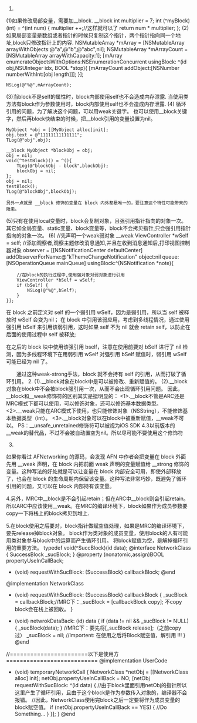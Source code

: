 1.
(1)如果修改局部变量，需要加__block.
__block int multiplier = 7;
     int (^myBlock)(int) = ^(int num) {
         multiplier ++;//这样就可以了
         return num * multiplier;
     };
(2)如果局部变量是数组或者指针的时候只复制这个指针，两个指针指向同一个地址,block只修改指针上的内容.
NSMutableArray *mArray = [NSMutableArray arrayWithObjects:@"a",@"b",@"abc",nil];
    NSMutableArray *mArrayCount = [NSMutableArray arrayWithCapacity:1];
    [mArray enumerateObjectsWithOptions:NSEnumerationConcurrent usingBlock: ^(id obj,NSUInteger idx, BOOL *stop){
        [mArrayCount addObject:[NSNumber numberWithInt:[obj length]]];
    }];
   
    NSLog(@"%@",mArrayCount);
 (3)当block不是self的属性时，block内部使用self也不会造成内存泄露.
 当使用类方法有block作为参数使用时，block内部使用self也不会造成内存泄露.
(4) 
循环引用的问题，为了解决这个问题，可以用weak关键字。
也可以使用__block关键字，然后再block快结束的时候，把__block引用的变量设置为nil。

    MyObject *obj = [[MyObject alloc]init];  
    obj.text = @"11111111111111";  
    TLog(@"obj",obj);  
      
    __block MyObject *blockObj = obj;  
    obj = nil;  
    void(^testBlock)() = ^(){  
        TLog(@"blockObj - block",blockObj);  
        blockObj = nil;  
    };  
    obj = nil;  
    testBlock();  
    TLog(@"blockObj",blockObj);
    
    另外一点就是 __block 修饰的变量在 block 内外都是唯一的，要注意这个特性可能带来的隐患。
(5)只有在使用local变量时，block会复制对象，且强引用指针指向的对象一次。其它如全局变量、static变量、block变量等，block不会拷贝指针,只会强引用指针指向的对象一次。
(6)
//先声明一个weak弱对象
    __weak ViewController *wSelf = self;
    //添加观察者,观察主题修改消息通知,并且在收到消息通知后,打印视图控制器对象
    observer = [[NSNotificationCenter defaultCenter] addObserverForName:@"kThemeChangeNotification" object:nil queue:[NSOperationQueue mainQueue] usingBlock:^(NSNotification *note){

        //在block的执行过程中,使用强对象对弱对象进行引用
        ViewController *bSelf = wSelf;
        if (bSelf) {
            NSLog(@"%@",bSelf);
        }
    }];
 
在 block 之前定义对 self 的一个弱引用 wSelf，因为是弱引用，所以当 self 被释放时 wSelf 会变为nil；
在 block 中引用该弱应用，考虑到多线程情况，通过使用强引用 bSelf 来引用该弱引用，这时如果 self 不为 nil 就会 retain self，以防止在后面的使用过程中 self 被释放;

在之后的 block 块中使用该强引用 bself，注意在使用前要对 bSelf 进行了 nil 检测，因为多线程环境下在用弱引用 wSelf 对强引用 bSelf 赋值时，弱引用 wSelf 可能已经为 nil 了。

　　通过这种weak-strong手法，block 就不会持有 self 的引用，从而打破了循环引用。
2.
(1).__block对象在block中是可以被修改、重新赋值的。
(2).__block对象在block中不会被block强引用一次，从而不会出现循环引用问题。
因此，__block和__weak修饰符的区别其实是挺明显的：
<1>.__block不管是ARC还是MRC模式下都可以使用，可以修饰对象，还可以修饰基本数据类型。
<2>.__weak只能在ARC模式下使用，也只能修饰对象（NSString），不能修饰基本数据类型（int）。
<3>.__block对象可以在block中被重新赋值，__weak不可以。
PS：__unsafe_unretained修饰符可以被视为iOS SDK 4.3以前版本的__weak的替代品，不过不会被自动置空为nil。所以尽可能不要使用这个修饰符

3.
如果你看过 AFNetworking 的源码，会发现 AFN 中作者会把变量在 block 外面先用 __weak 声明，在 block 内把前面 weak 声明的变量赋值给 __strong 修饰的变量。这种写法的好处就是可以让变量在 block 内部安全可用，即使外部释放了，也会在 block 的生命周期内保留该变量。这种写法非常巧妙，既避免了循环引用的问题，又可以在 block 内部持有该变量。


4.另外，MRC中__block是不会引起retain；但在ARC中__block则会引起retain。所以ARC中应该使用__weak。在MRC的编译环境下，block如果作为成员参数要copy一下将栈上的block拷贝到堆上.

5.在block使用之后要对，block指针做赋空值处理，如果是MRC的编译环境下，要先release掉block对象。
block作为类对象的成员变量，使用block的人有可能用类对象参与block中的运算而产生循环引用。
将block赋值为空，是解掉循环引用的重要方法。
typedef void(^SuccBlock)(id data);
@interface NetworkClass {
    SuccessBlock _sucBlock;
}
@property (nonatomic,assign)BOOL propertyUseInCallBack;
- (void) requestWithSucBlock: (SuccessBlock) callbackBlock;
@end
 
@implementation NetworkClass
- (void) requestWithSucBlock: (SuccessBlock) callbackBlock {
    _sucBlock = callbackBlock;//MRC下：_sucBlock = [callbackBlock copy]; 不copy block会在栈上被回收。
}
 
- (void) netwrokDataBack: (id) data {
    if (data != nil && _sucBlock != NULL) {
        _sucBlock(data);
    }
    //MRC下：要先将[_sucBlock release];（之前copy过）
    _sucBlock = nil; //Importent: 在使用之后将Block赋空值，解引用 !!!
}
@end
 
//=======================以下是使用方===========================
@implementation UserCode
- (void) temporaryNetworkCall
{
    NetworkClass *netObj = [[NetworkClass alloc] init];
    netObj.propertyUseInCallBack = NO;
    [netObj requestWithSucBlock: ^(id data) {
        //由于block里面引用netObj的指针所以这里产生了循环引用，且由于这个block是作为参数传入对象的，编译器不会报错。
        //因此，NetworkClass使用完block之后一定要将作为成员变量的block赋空值。
        if (netObj.propertyUseInCallBack == YES) {
            //Do Something...
        }
    }];
}
@end





